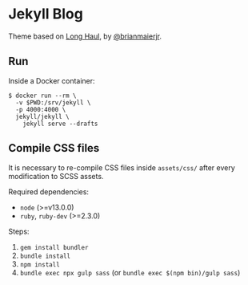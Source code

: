 # Jekyll Blog

Theme based on [Long Haul](http://github.com/brianmaierjr/long-haul), by [@brianmaierjr](https://twitter.com/brianmaierjr).

## Run

Inside a Docker container:

```console
$ docker run --rm \
  -v $PWD:/srv/jekyll \
  -p 4000:4000 \
  jekyll/jekyll \
    jekyll serve --drafts
```

## Compile CSS files

It is necessary to re-compile CSS files inside `assets/css/` after every modification to SCSS assets.

Required dependencies:
* `node` (>=v13.0.0)
* `ruby`, `ruby-dev` (>=2.3.0)

Steps:
1. `gem install bundler`
2. `bundle install`
3. `npm install`
4. `bundle exec npx gulp sass` (or `bundle exec $(npm bin)/gulp sass`)
